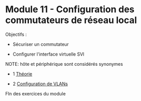 # Module 11 - Configuration des commutateurs de réseau local

Objectifs :

- Sécuriser un commutateur

- Configurer l'interface virtuelle SVI

NOTE: hôte et périphérique sont considérés synonymes

- 1 [Théorie](./Module11__2_Théorie.md)

- 2 [Configuration de VLANs](./Module11_2_SimulationPT.md)

FIn des exercices du module 

